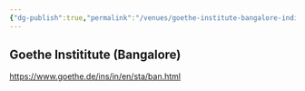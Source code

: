 ```yaml
---
{"dg-publish":true,"permalink":"/venues/goethe-institute-bangalore-indien/","created":"2025-05-25T12:48:37.206+02:00","updated":"2025-05-25T13:33:13.137+02:00"}
---
```


## Goethe Instititute (Bangalore)
https://www.goethe.de/ins/in/en/sta/ban.html